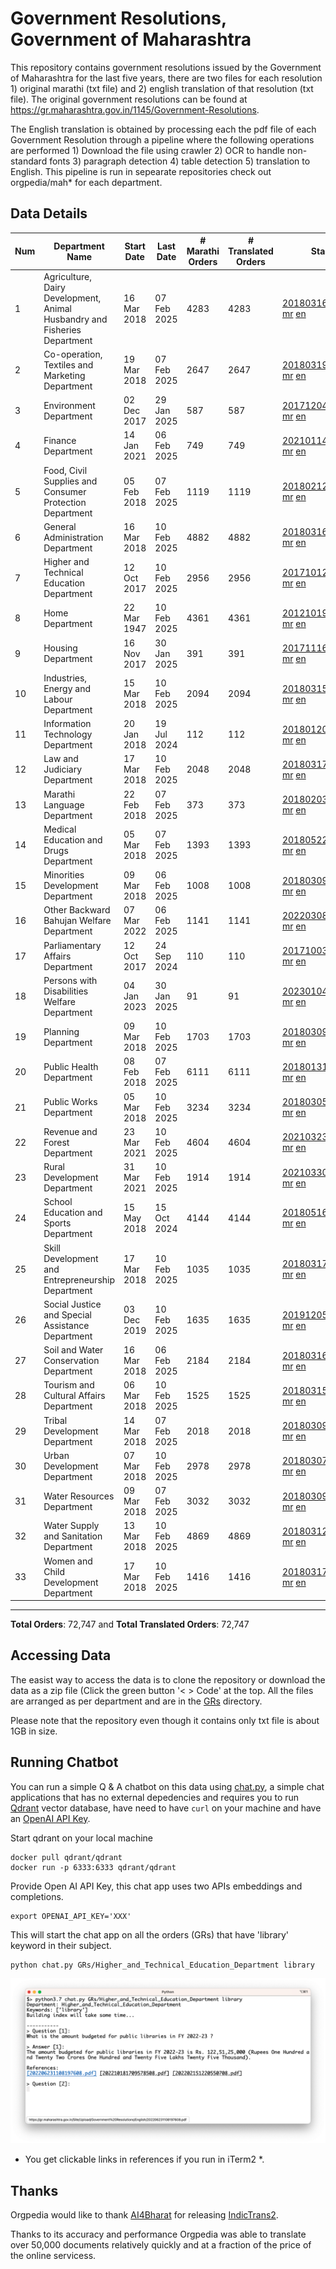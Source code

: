 # Government Resolutions, Government of Maharashtra

This repository contains government resolutions issued by the Government of Maharashtra for the last five years, there are two files for each resolution 1) original marathi (txt file) and 2) english translation of that resolution (txt file). The original government resolutions can be found at https://gr.maharashtra.gov.in/1145/Government-Resolutions.

The English translation is obtained by processing each the pdf file of each Government Resolution through a pipeline where the following operations are performed 1) Download the file using crawler 2) OCR to handle non-standard fonts 3) paragraph detection 4) table  detection 5) translation to English. This pipeline is run in sepearate repositories check out orgpedia/mah* for each department.


## Data Details

| Num | Department Name | Start Date | Last Date | # Marathi Orders | # Translated Orders | Starting Order | Last Order |
| --- | --------------- | ---------- | --------- | ---------------- | ------------------- | -------------- | ---------- |
| 1 | Agriculture, Dairy Development, Animal Husbandry and Fisheries Department | 16 Mar 2018 | 07 Feb 2025 | 4283 | 4283 | [201803161624182101.pdf](https://gr.maharashtra.gov.in/Site/Upload/Government%20Resolutions/English/201803161624182101.pdf) [mr](GRs/Agriculture,_Dairy_Development,_Animal_Husbandry_and_Fisheries_Department/201803161624182101.pdf.mr.txt) [en](GRs/Agriculture,_Dairy_Development,_Animal_Husbandry_and_Fisheries_Department/201803161624182101.pdf.en.txt) | [202502071823520801.pdf](https://gr.maharashtra.gov.in/Site/Upload/Government%20Resolutions/English/202502071823520801.pdf) [mr](GRs/Agriculture,_Dairy_Development,_Animal_Husbandry_and_Fisheries_Department/202502071823520801.pdf.mr.txt) [en](GRs/Agriculture,_Dairy_Development,_Animal_Husbandry_and_Fisheries_Department/202502071823520801.pdf.en.txt) |
| 2 | Co-operation, Textiles and Marketing Department | 19 Mar 2018 | 07 Feb 2025 | 2647 | 2647 | [201803191257576702.pdf](https://gr.maharashtra.gov.in/Site/Upload/Government%20Resolutions/English/201803191257576702.pdf) [mr](GRs/Co-operation,_Textiles_and_Marketing_Department/201803191257576702.pdf.mr.txt) [en](GRs/Co-operation,_Textiles_and_Marketing_Department/201803191257576702.pdf.en.txt) | [202502071129106902.pdf](https://gr.maharashtra.gov.in/Site/Upload/Government%20Resolutions/English/202502071129106902....pdf) [mr](GRs/Co-operation,_Textiles_and_Marketing_Department/202502071129106902.pdf.mr.txt) [en](GRs/Co-operation,_Textiles_and_Marketing_Department/202502071129106902.pdf.en.txt) |
| 3 | Environment Department | 02 Dec 2017 | 29 Jan 2025 | 587 | 587 | [201712041147216904.pdf](https://gr.maharashtra.gov.in/Site/Upload/Government%20Resolutions/English/201712041147216904.pdf) [mr](GRs/Environment_Department/201712041147216904.pdf.mr.txt) [en](GRs/Environment_Department/201712041147216904.pdf.en.txt) | [202501291632499904.pdf](https://gr.maharashtra.gov.in/Site/Upload/Government%20Resolutions/English/202501291632499904.pdf) [mr](GRs/Environment_Department/202501291632499904.pdf.mr.txt) [en](GRs/Environment_Department/202501291632499904.pdf.en.txt) |
| 4 | Finance Department | 14 Jan 2021 | 06 Feb 2025 | 749 | 749 | [202101141237329905.pdf](https://gr.maharashtra.gov.in/Site/Upload/Government%20Resolutions/English/202101141237329905.pdf) [mr](GRs/Finance_Department/202101141237329905.pdf.mr.txt) [en](GRs/Finance_Department/202101141237329905.pdf.en.txt) | [202502061531209905.pdf](https://gr.maharashtra.gov.in/Site/Upload/Government%20Resolutions/English/202502061531209905.pdf) [mr](GRs/Finance_Department/202502061531209905.pdf.mr.txt) [en](GRs/Finance_Department/202502061531209905.pdf.en.txt) |
| 5 | Food, Civil Supplies and Consumer Protection Department | 05 Feb 2018 | 07 Feb 2025 | 1119 | 1119 | [201802121244545806.pdf](https://gr.maharashtra.gov.in/Site/Upload/Government%20Resolutions/English/201802121244545806.pdf) [mr](GRs/Food,_Civil_Supplies_and_Consumer_Protection_Department/201802121244545806.pdf.mr.txt) [en](GRs/Food,_Civil_Supplies_and_Consumer_Protection_Department/201802121244545806.pdf.en.txt) | [202502071705034106.pdf](https://gr.maharashtra.gov.in/Site/Upload/Government%20Resolutions/English/202502071705034106.pdf) [mr](GRs/Food,_Civil_Supplies_and_Consumer_Protection_Department/202502071705034106.pdf.mr.txt) [en](GRs/Food,_Civil_Supplies_and_Consumer_Protection_Department/202502071705034106.pdf.en.txt) |
| 6 | General Administration Department | 16 Mar 2018 | 10 Feb 2025 | 4882 | 4882 | [201803161224022707.pdf](https://gr.maharashtra.gov.in/Site/Upload/Government%20Resolutions/English/201803161224022707.pdf) [mr](GRs/General_Administration_Department/201803161224022707.pdf.mr.txt) [en](GRs/General_Administration_Department/201803161224022707.pdf.en.txt) | [202502101825563407.pdf](https://gr.maharashtra.gov.in/Site/Upload/Government%20Resolutions/English/202502101825563407.pdf) [mr](GRs/General_Administration_Department/202502101825563407.pdf.mr.txt) [en](GRs/General_Administration_Department/202502101825563407.pdf.en.txt) |
| 7 | Higher and Technical Education Department | 12 Oct 2017 | 10 Feb 2025 | 2956 | 2956 | [201710121514029708.pdf](https://gr.maharashtra.gov.in/Site/Upload/Government%20Resolutions/English/201710121514029708.pdf) [mr](GRs/Higher_and_Technical_Education_Department/201710121514029708.pdf.mr.txt) [en](GRs/Higher_and_Technical_Education_Department/201710121514029708.pdf.en.txt) | [202502101810451808.pdf](https://gr.maharashtra.gov.in/Site/Upload/Government%20Resolutions/English/202502101810451808.pdf) [mr](GRs/Higher_and_Technical_Education_Department/202502101810451808.pdf.mr.txt) [en](GRs/Higher_and_Technical_Education_Department/202502101810451808.pdf.en.txt) |
| 8 | Home Department | 22 Mar 1947 | 10 Feb 2025 | 4361 | 4361 | [201210191648552129.pdf](https://gr.maharashtra.gov.in/Site/Upload/Government%20Resolutions/English/201210191648552129.pdf) [mr](GRs/Home_Department/201210191648552129.pdf.mr.txt) [en](GRs/Home_Department/201210191648552129.pdf.en.txt) | [202502101548460229.pdf](https://gr.maharashtra.gov.in/Site/Upload/Government%20Resolutions/English/202502101548460229.pdf) [mr](GRs/Home_Department/202502101548460229.pdf.mr.txt) [en](GRs/Home_Department/202502101548460229.pdf.en.txt) |
| 9 | Housing Department | 16 Nov 2017 | 30 Jan 2025 | 391 | 391 | [201711161447076609.pdf](https://gr.maharashtra.gov.in/Site/Upload/Government%20Resolutions/English/201711161447076609.pdf) [mr](GRs/Housing_Department/201711161447076609.pdf.mr.txt) [en](GRs/Housing_Department/201711161447076609.pdf.en.txt) | [202501301452001209.pdf](https://gr.maharashtra.gov.in/Site/Upload/Government%20Resolutions/English/202501301452001209.pdf) [mr](GRs/Housing_Department/202501301452001209.pdf.mr.txt) [en](GRs/Housing_Department/202501301452001209.pdf.en.txt) |
| 10 | Industries, Energy and Labour Department | 15 Mar 2018 | 10 Feb 2025 | 2094 | 2094 | [201803151204055010.pdf](https://gr.maharashtra.gov.in/Site/Upload/Government%20Resolutions/English/201803151204055010.pdf) [mr](GRs/Industries,_Energy_and_Labour_Department/201803151204055010.pdf.mr.txt) [en](GRs/Industries,_Energy_and_Labour_Department/201803151204055010.pdf.en.txt) | [202502101751335410.pdf](https://gr.maharashtra.gov.in/Site/Upload/Government%20Resolutions/English/202502101751335410.pdf) [mr](GRs/Industries,_Energy_and_Labour_Department/202502101751335410.pdf.mr.txt) [en](GRs/Industries,_Energy_and_Labour_Department/202502101751335410.pdf.en.txt) |
| 11 | Information Technology Department | 20 Jan 2018 | 19 Jul 2024 | 112 | 112 | [201801201843024511.pdf](https://gr.maharashtra.gov.in/Site/Upload/Government%20Resolutions/English/201801201843024511.pdf) [mr](GRs/Information_Technology_Department/201801201843024511.pdf.mr.txt) [en](GRs/Information_Technology_Department/201801201843024511.pdf.en.txt) | [202407191742379111.pdf](https://gr.maharashtra.gov.in/Site/Upload/Government%20Resolutions/English/202407191742379111.pdf) [mr](GRs/Information_Technology_Department/202407191742379111.pdf.mr.txt) [en](GRs/Information_Technology_Department/202407191742379111.pdf.en.txt) |
| 12 | Law and Judiciary Department | 17 Mar 2018 | 10 Feb 2025 | 2048 | 2048 | [201803171129290212.pdf](https://gr.maharashtra.gov.in/Site/Upload/Government%20Resolutions/English/201803171129290212.pdf) [mr](GRs/Law_and_Judiciary_Department/201803171129290212.pdf.mr.txt) [en](GRs/Law_and_Judiciary_Department/201803171129290212.pdf.en.txt) | [202502101702186712.pdf](https://gr.maharashtra.gov.in/Site/Upload/Government%20Resolutions/English/202502101702186712.pdf) [mr](GRs/Law_and_Judiciary_Department/202502101702186712.pdf.mr.txt) [en](GRs/Law_and_Judiciary_Department/202502101702186712.pdf.en.txt) |
| 13 | Marathi Language Department | 22 Feb 2018 | 07 Feb 2025 | 373 | 373 | [201802031549154233.pdf](https://gr.maharashtra.gov.in/Site/Upload/Government%20Resolutions/English/201802031549154233.pdf) [mr](GRs/Marathi_Language_Department/201802031549154233.pdf.mr.txt) [en](GRs/Marathi_Language_Department/201802031549154233.pdf.en.txt) | [202502072006559433.pdf](https://gr.maharashtra.gov.in/Site/Upload/Government%20Resolutions/English/202502072006559433.pdf) [mr](GRs/Marathi_Language_Department/202502072006559433.pdf.mr.txt) [en](GRs/Marathi_Language_Department/202502072006559433.pdf.en.txt) |
| 14 | Medical Education and Drugs Department | 05 Mar 2018 | 07 Feb 2025 | 1393 | 1393 | [201805221424292513.pdf](https://gr.maharashtra.gov.in/Site/Upload/Government%20Resolutions/English/201805221424292513.pdf) [mr](GRs/Medical_Education_and_Drugs_Department/201805221424292513.pdf.mr.txt) [en](GRs/Medical_Education_and_Drugs_Department/201805221424292513.pdf.en.txt) | [202502071624095413.pdf](https://gr.maharashtra.gov.in/Site/Upload/Government%20Resolutions/English/202502071624095413.pdf) [mr](GRs/Medical_Education_and_Drugs_Department/202502071624095413.pdf.mr.txt) [en](GRs/Medical_Education_and_Drugs_Department/202502071624095413.pdf.en.txt) |
| 15 | Minorities Development Department | 09 Mar 2018 | 06 Feb 2025 | 1008 | 1008 | [201803091218355314.pdf](https://gr.maharashtra.gov.in/Site/Upload/Government%20Resolutions/English/201803091218355314.pdf) [mr](GRs/Minorities_Development_Department/201803091218355314.pdf.mr.txt) [en](GRs/Minorities_Development_Department/201803091218355314.pdf.en.txt) | [202502061742113314.pdf](https://gr.maharashtra.gov.in/Site/Upload/Government%20Resolutions/English/202502061742113314.pdf) [mr](GRs/Minorities_Development_Department/202502061742113314.pdf.mr.txt) [en](GRs/Minorities_Development_Department/202502061742113314.pdf.en.txt) |
| 16 | Other Backward Bahujan Welfare Department | 07 Mar 2022 | 06 Feb 2025 | 1141 | 1141 | [202203081752439334.pdf](https://gr.maharashtra.gov.in/Site/Upload/Government%20Resolutions/English/202203081752439334.pdf) [mr](GRs/Other_Backward_Bahujan_Welfare_Department/202203081752439334.pdf.mr.txt) [en](GRs/Other_Backward_Bahujan_Welfare_Department/202203081752439334.pdf.en.txt) | [202502061607435034.pdf](https://gr.maharashtra.gov.in/Site/Upload/Government%20Resolutions/English/202502061607435034.pdf) [mr](GRs/Other_Backward_Bahujan_Welfare_Department/202502061607435034.pdf.mr.txt) [en](GRs/Other_Backward_Bahujan_Welfare_Department/202502061607435034.pdf.en.txt) |
| 17 | Parliamentary Affairs Department | 12 Oct 2017 | 24 Sep 2024 | 110 | 110 | [201710031642378615.pdf](https://gr.maharashtra.gov.in/Site/Upload/Government%20Resolutions/English/201710031642378615.pdf) [mr](GRs/Parliamentary_Affairs_Department/201710031642378615.pdf.mr.txt) [en](GRs/Parliamentary_Affairs_Department/201710031642378615.pdf.en.txt) | [202409241152433515.pdf](https://gr.maharashtra.gov.in/Site/Upload/Government%20Resolutions/English/202409241152433515.pdf) [mr](GRs/Parliamentary_Affairs_Department/202409241152433515.pdf.mr.txt) [en](GRs/Parliamentary_Affairs_Department/202409241152433515.pdf.en.txt) |
| 18 | Persons with Disabilities Welfare Department | 04 Jan 2023 | 30 Jan 2025 | 91 | 91 | [202301041906309635.pdf](https://gr.maharashtra.gov.in/Site/Upload/Government%20Resolutions/English/202301041906309635.pdf) [mr](GRs/Persons_with_Disabilities_Welfare_Department/202301041906309635.pdf.mr.txt) [en](GRs/Persons_with_Disabilities_Welfare_Department/202301041906309635.pdf.en.txt) | [202501301714002335.pdf](https://gr.maharashtra.gov.in/Site/Upload/Government%20Resolutions/English/202501301714002335.pdf) [mr](GRs/Persons_with_Disabilities_Welfare_Department/202501301714002335.pdf.mr.txt) [en](GRs/Persons_with_Disabilities_Welfare_Department/202501301714002335.pdf.en.txt) |
| 19 | Planning Department | 09 Mar 2018 | 10 Feb 2025 | 1703 | 1703 | [201803091441032716.pdf](https://gr.maharashtra.gov.in/Site/Upload/Government%20Resolutions/English/201803091441032716.pdf) [mr](GRs/Planning_Department/201803091441032716.pdf.mr.txt) [en](GRs/Planning_Department/201803091441032716.pdf.en.txt) | [202502101815195116.pdf](https://gr.maharashtra.gov.in/Site/Upload/Government%20Resolutions/English/202502101815195116.pdf) [mr](GRs/Planning_Department/202502101815195116.pdf.mr.txt) [en](GRs/Planning_Department/202502101815195116.pdf.en.txt) |
| 20 | Public Health Department | 08 Feb 2018 | 07 Feb 2025 | 6111 | 6111 | [201801311722275417.pdf](https://gr.maharashtra.gov.in/Site/Upload/Government%20Resolutions/English/201801311722275417.pdf) [mr](GRs/Public_Health_Department/201801311722275417.pdf.mr.txt) [en](GRs/Public_Health_Department/201801311722275417.pdf.en.txt) | [202502071647323617.pdf](https://gr.maharashtra.gov.in/Site/Upload/Government%20Resolutions/English/202502071647323617.pdf) [mr](GRs/Public_Health_Department/202502071647323617.pdf.mr.txt) [en](GRs/Public_Health_Department/202502071647323617.pdf.en.txt) |
| 21 | Public Works Department | 05 Mar 2018 | 10 Feb 2025 | 3234 | 3234 | [201803051515468118.pdf](https://gr.maharashtra.gov.in/Site/Upload/Government%20Resolutions/English/201803051515468118.pdf) [mr](GRs/Public_Works_Department/201803051515468118.pdf.mr.txt) [en](GRs/Public_Works_Department/201803051515468118.pdf.en.txt) | [202502101211543318.pdf](https://gr.maharashtra.gov.in/Site/Upload/Government%20Resolutions/English/202502101211543318.pdf) [mr](GRs/Public_Works_Department/202502101211543318.pdf.mr.txt) [en](GRs/Public_Works_Department/202502101211543318.pdf.en.txt) |
| 22 | Revenue and Forest Department | 23 Mar 2021 | 10 Feb 2025 | 4604 | 4604 | [202103231328393119.pdf](https://gr.maharashtra.gov.in/Site/Upload/Government%20Resolutions/English/202103231328393119.pdf) [mr](GRs/Revenue_and_Forest_Department/202103231328393119.pdf.mr.txt) [en](GRs/Revenue_and_Forest_Department/202103231328393119.pdf.en.txt) | [202502101821479519.pdf](https://gr.maharashtra.gov.in/Site/Upload/Government%20Resolutions/English/202502101821479519.pdf) [mr](GRs/Revenue_and_Forest_Department/202502101821479519.pdf.mr.txt) [en](GRs/Revenue_and_Forest_Department/202502101821479519.pdf.en.txt) |
| 23 | Rural Development Department | 31 Mar 2021 | 10 Feb 2025 | 1914 | 1914 | [202103301021181120.pdf](https://gr.maharashtra.gov.in/Site/Upload/Government%20Resolutions/English/202103301021181120.pdf) [mr](GRs/Rural_Development_Department/202103301021181120.pdf.mr.txt) [en](GRs/Rural_Development_Department/202103301021181120.pdf.en.txt) | [202502101219279820.pdf](https://gr.maharashtra.gov.in/Site/Upload/Government%20Resolutions/English/202502101219279820.pdf) [mr](GRs/Rural_Development_Department/202502101219279820.pdf.mr.txt) [en](GRs/Rural_Development_Department/202502101219279820.pdf.en.txt) |
| 24 | School Education and Sports Department | 15 May 2018 | 15 Oct 2024 | 4144 | 4144 | [201805161114241221.pdf](https://gr.maharashtra.gov.in/Site/Upload/Government%20Resolutions/English/201805161114241221.pdf) [mr](GRs/School_Education_and_Sports_Department/201805161114241221.pdf.mr.txt) [en](GRs/School_Education_and_Sports_Department/201805161114241221.pdf.en.txt) | [202410152127537021.pdf](https://gr.maharashtra.gov.in/Site/Upload/Government%20Resolutions/English/202410152127537021.pdf) [mr](GRs/School_Education_and_Sports_Department/202410152127537021.pdf.mr.txt) [en](GRs/School_Education_and_Sports_Department/202410152127537021.pdf.en.txt) |
| 25 | Skill Development and Entrepreneurship Department | 17 Mar 2018 | 10 Feb 2025 | 1035 | 1035 | [201803171322099003.pdf](https://gr.maharashtra.gov.in/Site/Upload/Government%20Resolutions/English/201803171322099003.pdf) [mr](GRs/Skill_Development_and_Entrepreneurship_Department/201803171322099003.pdf.mr.txt) [en](GRs/Skill_Development_and_Entrepreneurship_Department/201803171322099003.pdf.en.txt) | [202502101800341803.pdf](https://gr.maharashtra.gov.in/Site/Upload/Government%20Resolutions/English/202502101800341803.pdf) [mr](GRs/Skill_Development_and_Entrepreneurship_Department/202502101800341803.pdf.mr.txt) [en](GRs/Skill_Development_and_Entrepreneurship_Department/202502101800341803.pdf.en.txt) |
| 26 | Social Justice and Special Assistance Department | 03 Dec 2019 | 10 Feb 2025 | 1635 | 1635 | [201912051107011622.pdf](https://gr.maharashtra.gov.in/Site/Upload/Government%20Resolutions/English/201912051107011622.pdf) [mr](GRs/Social_Justice_and_Special_Assistance_Department/201912051107011622.pdf.mr.txt) [en](GRs/Social_Justice_and_Special_Assistance_Department/201912051107011622.pdf.en.txt) | [202502101319361922.pdf](https://gr.maharashtra.gov.in/Site/Upload/Government%20Resolutions/English/202502101319361922.pdf) [mr](GRs/Social_Justice_and_Special_Assistance_Department/202502101319361922.pdf.mr.txt) [en](GRs/Social_Justice_and_Special_Assistance_Department/202502101319361922.pdf.en.txt) |
| 27 | Soil and Water Conservation Department | 16 Mar 2018 | 06 Feb 2025 | 2184 | 2184 | [201803161247582426.pdf](https://gr.maharashtra.gov.in/Site/Upload/Government%20Resolutions/English/201803161247582426.pdf) [mr](GRs/Soil_and_Water_Conservation_Department/201803161247582426.pdf.mr.txt) [en](GRs/Soil_and_Water_Conservation_Department/201803161247582426.pdf.en.txt) | [202502061804123426.pdf](https://gr.maharashtra.gov.in/Site/Upload/Government%20Resolutions/English/202502061804123426.pdf) [mr](GRs/Soil_and_Water_Conservation_Department/202502061804123426.pdf.mr.txt) [en](GRs/Soil_and_Water_Conservation_Department/202502061804123426.pdf.en.txt) |
| 28 | Tourism and Cultural Affairs Department | 06 Mar 2018 | 10 Feb 2025 | 1525 | 1525 | [201803151055091823.pdf](https://gr.maharashtra.gov.in/Site/Upload/Government%20Resolutions/English/201803151055091823.pdf) [mr](GRs/Tourism_and_Cultural_Affairs_Department/201803151055091823.pdf.mr.txt) [en](GRs/Tourism_and_Cultural_Affairs_Department/201803151055091823.pdf.en.txt) | [202502101601470123.pdf](https://gr.maharashtra.gov.in/Site/Upload/Government%20Resolutions/English/202502101601470123.pdf) [mr](GRs/Tourism_and_Cultural_Affairs_Department/202502101601470123.pdf.mr.txt) [en](GRs/Tourism_and_Cultural_Affairs_Department/202502101601470123.pdf.en.txt) |
| 29 | Tribal Development Department | 14 Mar 2018 | 07 Feb 2025 | 2018 | 2018 | [201803091105184924.pdf](https://gr.maharashtra.gov.in/Site/Upload/Government%20Resolutions/English/201803091105184924.pdf) [mr](GRs/Tribal_Development_Department/201803091105184924.pdf.mr.txt) [en](GRs/Tribal_Development_Department/201803091105184924.pdf.en.txt) | [202502071552480324.pdf](https://gr.maharashtra.gov.in/Site/Upload/Government%20Resolutions/English/202502071552480324.pdf) [mr](GRs/Tribal_Development_Department/202502071552480324.pdf.mr.txt) [en](GRs/Tribal_Development_Department/202502071552480324.pdf.en.txt) |
| 30 | Urban Development Department | 07 Mar 2018 | 10 Feb 2025 | 2978 | 2978 | [201803071203178325.pdf](https://gr.maharashtra.gov.in/Site/Upload/Government%20Resolutions/English/201803071203178325.pdf) [mr](GRs/Urban_Development_Department/201803071203178325.pdf.mr.txt) [en](GRs/Urban_Development_Department/201803071203178325.pdf.en.txt) | [202502101833284625.pdf](https://gr.maharashtra.gov.in/Site/Upload/Government%20Resolutions/English/202502101833284625.pdf) [mr](GRs/Urban_Development_Department/202502101833284625.pdf.mr.txt) [en](GRs/Urban_Development_Department/202502101833284625.pdf.en.txt) |
| 31 | Water Resources Department | 09 Mar 2018 | 07 Feb 2025 | 3032 | 3032 | [201803091034435527.pdf](https://gr.maharashtra.gov.in/Site/Upload/Government%20Resolutions/English/201803091034435527.pdf) [mr](GRs/Water_Resources_Department/201803091034435527.pdf.mr.txt) [en](GRs/Water_Resources_Department/201803091034435527.pdf.en.txt) | [202502071516509027.pdf](https://gr.maharashtra.gov.in/Site/Upload/Government%20Resolutions/English/202502071516509027....pdf) [mr](GRs/Water_Resources_Department/202502071516509027.pdf.mr.txt) [en](GRs/Water_Resources_Department/202502071516509027.pdf.en.txt) |
| 32 | Water Supply and Sanitation Department | 13 Mar 2018 | 10 Feb 2025 | 4869 | 4869 | [201803121414108428.pdf](https://gr.maharashtra.gov.in/Site/Upload/Government%20Resolutions/English/201803121414108428.pdf) [mr](GRs/Water_Supply_and_Sanitation_Department/201803121414108428.pdf.mr.txt) [en](GRs/Water_Supply_and_Sanitation_Department/201803121414108428.pdf.en.txt) | [202502101810309228.pdf](https://gr.maharashtra.gov.in/Site/Upload/Government%20Resolutions/English/202502101810309228.pdf) [mr](GRs/Water_Supply_and_Sanitation_Department/202502101810309228.pdf.mr.txt) [en](GRs/Water_Supply_and_Sanitation_Department/202502101810309228.pdf.en.txt) |
| 33 | Women and Child Development Department | 17 Mar 2018 | 10 Feb 2025 | 1416 | 1416 | [201803171539444330.pdf](https://gr.maharashtra.gov.in/Site/Upload/Government%20Resolutions/English/201803171539444330.pdf) [mr](GRs/Women_and_Child_Development_Department/201803171539444330.pdf.mr.txt) [en](GRs/Women_and_Child_Development_Department/201803171539444330.pdf.en.txt) | [202502101557110830.pdf](https://gr.maharashtra.gov.in/Site/Upload/Government%20Resolutions/English/202502101557110830.pdf) [mr](GRs/Women_and_Child_Development_Department/202502101557110830.pdf.mr.txt) [en](GRs/Women_and_Child_Development_Department/202502101557110830.pdf.en.txt) |
----------------------------------------------------------------------------------------------------

**Total Orders**: 72,747 and **Total Translated Orders**: 72,747
## Accessing Data

The easist way to access the data is to clone the repository or download the data as a zip file (Click the green button '< > Code' at the top. All the files are arranged as per department and are in the [GRs](GRs) directory.

Please note that the repository even though it contains only txt file is about 1GB in size.

## Running Chatbot

You can run a simple Q & A chatbot on this data using [chat.py](chat.py), a simple chat applications that has no external depedencies and requires you to run [Qdrant](https://qdrant.tech/) vector database, have need to have `curl` on your machine and have an [OpenAI API Key](https://help.openai.com/en/articles/4936850-where-do-i-find-my-secret-api-key).

Start qdrant on your local machine
```shell
docker pull qdrant/qdrant
docker run -p 6333:6333 qdrant/qdrant
```

Provide Open AI API Key, this chat app uses two APIs embeddings and completions.
```shell
export OPENAI_API_KEY='XXX'
```

This will start the chat app on all the orders (GRs) that have 'library' keyword in their subject.

```shell
python chat.py GRs/Higher_and_Technical_Education_Department library
```

![screenshot of running chat.py](screenshot.png)

* You get clickable links in references if you run in iTerm2 *.

## Thanks

Orgpedia would like to thank [AI4Bharat](https://ai4bharat.iitm.ac.in/) for releasing [IndicTrans2](https://github.com/AI4Bharat/IndicTrans2).

Thanks to its accuracy and performance Orgpedia was able to translate over 50,000 documents relatively quickly and at a fraction of the price of the online servicess.

